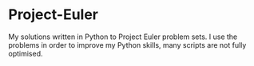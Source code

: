 # Project-Euler
My solutions written in Python to Project Euler problem sets. I use the problems in order to improve my Python skills, many scripts are not fully optimised.
